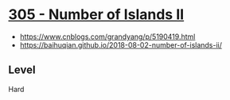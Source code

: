 # [305 - Number of Islands II]()

- https://www.cnblogs.com/grandyang/p/5190419.html
- https://baihuqian.github.io/2018-08-02-number-of-islands-ii/

## Level
Hard